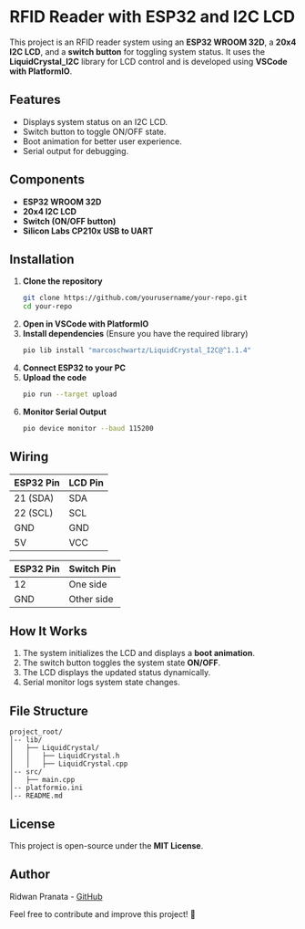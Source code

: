 # RFID Reader with ESP32 and I2C LCD

This project is an RFID reader system using an **ESP32 WROOM 32D**, a **20x4 I2C LCD**, and a **switch button** for toggling system status. It uses the **LiquidCrystal_I2C** library for LCD control and is developed using **VSCode with PlatformIO**.

## Features
- Displays system status on an I2C LCD.
- Switch button to toggle ON/OFF state.
- Boot animation for better user experience.
- Serial output for debugging.

## Components
- **ESP32 WROOM 32D**
- **20x4 I2C LCD**
- **Switch (ON/OFF button)**
- **Silicon Labs CP210x USB to UART**

## Installation
1. **Clone the repository**
   ```sh
   git clone https://github.com/yourusername/your-repo.git
   cd your-repo
   ```
2. **Open in VSCode with PlatformIO**
3. **Install dependencies** (Ensure you have the required library)
   ```sh
   pio lib install "marcoschwartz/LiquidCrystal_I2C@^1.1.4"
   ```
4. **Connect ESP32 to your PC**
5. **Upload the code**
   ```sh
   pio run --target upload
   ```
6. **Monitor Serial Output**
   ```sh
   pio device monitor --baud 115200
   ```

## Wiring
| ESP32 Pin | LCD Pin  |
|-----------|---------|
| 21 (SDA)  | SDA     |
| 22 (SCL)  | SCL     |
| GND       | GND     |
| 5V        | VCC     |

| ESP32 Pin | Switch Pin |
|-----------|------------|
| 12        | One side   |
| GND       | Other side |

## How It Works
1. The system initializes the LCD and displays a **boot animation**.
2. The switch button toggles the system state **ON/OFF**.
3. The LCD displays the updated status dynamically.
4. Serial monitor logs system state changes.

## File Structure
```
project_root/
│-- lib/
│   ├── LiquidCrystal/
│   │   ├── LiquidCrystal.h
│   │   ├── LiquidCrystal.cpp
│-- src/
│   ├── main.cpp
│-- platformio.ini
│-- README.md
```

## License
This project is open-source under the **MIT License**.

## Author
Ridwan Pranata - [GitHub](https://github.com/ridwanpranata)

Feel free to contribute and improve this project! 🚀